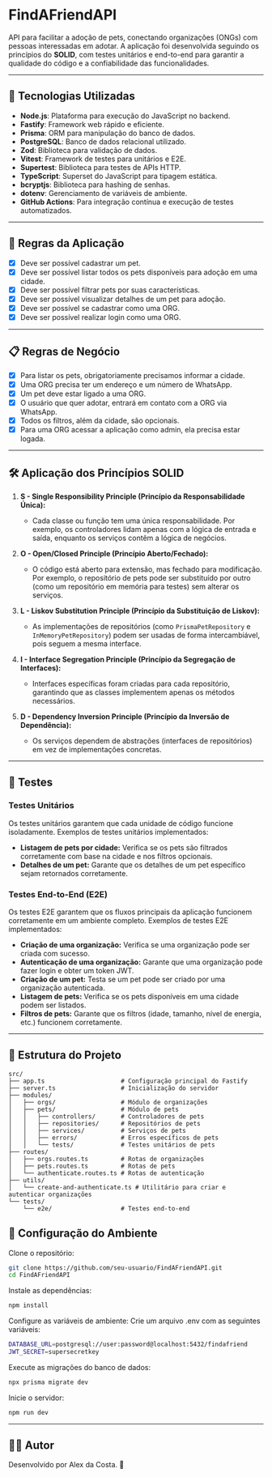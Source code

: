 # FindAFriendAPI

API para facilitar a adoção de pets, conectando organizações (ONGs) com pessoas interessadas em adotar. A aplicação foi desenvolvida seguindo os princípios do **SOLID**, com testes unitários e end-to-end para garantir a qualidade do código e a confiabilidade das funcionalidades.

---

## 🚀 Tecnologias Utilizadas

- **Node.js**: Plataforma para execução do JavaScript no backend.
- **Fastify**: Framework web rápido e eficiente.
- **Prisma**: ORM para manipulação do banco de dados.
- **PostgreSQL**: Banco de dados relacional utilizado.
- **Zod**: Biblioteca para validação de dados.
- **Vitest**: Framework de testes para unitários e E2E.
- **Supertest**: Biblioteca para testes de APIs HTTP.
- **TypeScript**: Superset do JavaScript para tipagem estática.
- **bcryptjs**: Biblioteca para hashing de senhas.
- **dotenv**: Gerenciamento de variáveis de ambiente.
- **GitHub Actions**: Para integração contínua e execução de testes automatizados.

---

## 📜 Regras da Aplicação

- [X] Deve ser possível cadastrar um pet.
- [X] Deve ser possível listar todos os pets disponíveis para adoção em uma cidade.
- [X] Deve ser possível filtrar pets por suas características.
- [X] Deve ser possível visualizar detalhes de um pet para adoção.
- [X] Deve ser possível se cadastrar como uma ORG.
- [X] Deve ser possível realizar login como uma ORG.

---

## 📋 Regras de Negócio

- [X] Para listar os pets, obrigatoriamente precisamos informar a cidade.
- [X] Uma ORG precisa ter um endereço e um número de WhatsApp.
- [X] Um pet deve estar ligado a uma ORG.
- [X] O usuário que quer adotar, entrará em contato com a ORG via WhatsApp.
- [X] Todos os filtros, além da cidade, são opcionais.
- [X] Para uma ORG acessar a aplicação como admin, ela precisa estar logada.

---

## 🛠️ Aplicação dos Princípios SOLID

1. **S - Single Responsibility Principle (Princípio da Responsabilidade Única):**
   - Cada classe ou função tem uma única responsabilidade. Por exemplo, os controladores lidam apenas com a lógica de entrada e saída, enquanto os serviços contêm a lógica de negócios.

2. **O - Open/Closed Principle (Princípio Aberto/Fechado):**
   - O código está aberto para extensão, mas fechado para modificação. Por exemplo, o repositório de pets pode ser substituído por outro (como um repositório em memória para testes) sem alterar os serviços.

3. **L - Liskov Substitution Principle (Princípio da Substituição de Liskov):**
   - As implementações de repositórios (como `PrismaPetRepository` e `InMemoryPetRepository`) podem ser usadas de forma intercambiável, pois seguem a mesma interface.

4. **I - Interface Segregation Principle (Princípio da Segregação de Interfaces):**
   - Interfaces específicas foram criadas para cada repositório, garantindo que as classes implementem apenas os métodos necessários.

5. **D - Dependency Inversion Principle (Princípio da Inversão de Dependência):**
   - Os serviços dependem de abstrações (interfaces de repositórios) em vez de implementações concretas.

---

## 🧪 Testes

### **Testes Unitários**
Os testes unitários garantem que cada unidade de código funcione isoladamente. Exemplos de testes unitários implementados:
- **Listagem de pets por cidade:** Verifica se os pets são filtrados corretamente com base na cidade e nos filtros opcionais.
- **Detalhes de um pet:** Garante que os detalhes de um pet específico sejam retornados corretamente.

### **Testes End-to-End (E2E)**
Os testes E2E garantem que os fluxos principais da aplicação funcionem corretamente em um ambiente completo. Exemplos de testes E2E implementados:
- **Criação de uma organização:** Verifica se uma organização pode ser criada com sucesso.
- **Autenticação de uma organização:** Garante que uma organização pode fazer login e obter um token JWT.
- **Criação de um pet:** Testa se um pet pode ser criado por uma organização autenticada.
- **Listagem de pets:** Verifica se os pets disponíveis em uma cidade podem ser listados.
- **Filtros de pets:** Garante que os filtros (idade, tamanho, nível de energia, etc.) funcionem corretamente.

---

## 📂 Estrutura do Projeto

```plaintext
src/
├── app.ts                     # Configuração principal do Fastify
├── server.ts                  # Inicialização do servidor
├── modules/
│   ├── orgs/                  # Módulo de organizações
│   ├── pets/                  # Módulo de pets
│   │   ├── controllers/       # Controladores de pets
│   │   ├── repositories/      # Repositórios de pets
│   │   ├── services/          # Serviços de pets
│   │   ├── errors/            # Erros específicos de pets
│   │   └── tests/             # Testes unitários de pets
├── routes/
│   ├── orgs.routes.ts         # Rotas de organizações
│   ├── pets.routes.ts         # Rotas de pets
│   └── authenticate.routes.ts # Rotas de autenticação
├── utils/
│   └── create-and-authenticate.ts # Utilitário para criar e autenticar organizações
└── tests/
    └── e2e/                   # Testes end-to-end
```

## 🔧 Configuração do Ambiente

Clone o repositório:

```bash
git clone https://github.com/seu-usuario/FindAFriendAPI.git
cd FindAFriendAPI
```

Instale as dependências:
```bash
npm install
```

Configure as variáveis de ambiente: Crie um arquivo .env com as seguintes variáveis:
```bash
DATABASE_URL=postgresql://user:password@localhost:5432/findafriend
JWT_SECRET=supersecretkey
```

Execute as migrações do banco de dados:
```bash
npx prisma migrate dev
```

Inicie o servidor:
```bash
npm run dev
```

---

## 👨‍💻 Autor

Desenvolvido por Alex da Costa. 🚀
